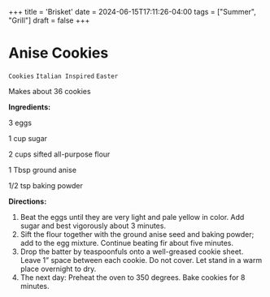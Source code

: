 +++
title = 'Brisket'
date = 2024-06-15T17:11:26-04:00
tags = ["Summer", "Grill"]
draft = false
+++
# Anise Cookies

`Cookies` `Italian Inspired` `Easter`

Makes about 36 cookies

**Ingredients:**

3 eggs

1 cup sugar

2 cups sifted all-purpose flour 

1 Tbsp ground anise

1/2 tsp baking powder 

**Directions:**

1. Beat the eggs until they are very light and pale yellow in color. Add sugar and best vigorously about 3 minutes. 
2. Sift the flour together with the ground anise seed and baking powder; add to the egg mixture. Continue beating fir about five minutes. 
3. Drop the batter by teaspoonfuls onto a well-greased cookie sheet. Leave 1” space between each cookie. Do not cover. Let stand in a warm place overnight to dry.
4. The next day: Preheat the oven to 350 degrees. Bake cookies for 8 minutes.
